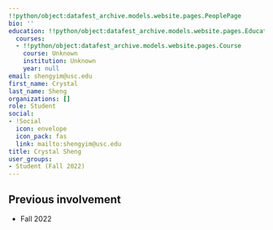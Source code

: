 ```yaml
---
!!python/object:datafest_archive.models.website.pages.PeoplePage
bio: ''
education: !!python/object:datafest_archive.models.website.pages.Education
  courses:
  - !!python/object:datafest_archive.models.website.pages.Course
    course: Unknown
    institution: Unknown
    year: null
email: shengyim@usc.edu
first_name: Crystal
last_name: Sheng
organizations: []
role: Student
social:
- !Social
  icon: envelope
  icon_pack: fas
  link: mailto:shengyim@usc.edu
title: Crystal Sheng
user_groups:
- Student (Fall 2022)
---
```



## Previous involvement

* Fall 2022

